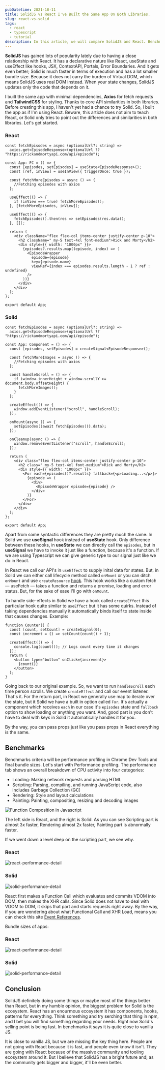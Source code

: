 ```yaml
---
pubDatetime: 2021-10-11
title: SolidJS vs React I've Built the Same App On Both Libraries.
slug: react-vs-solid
tags:
  - react
  - typescript
  - tutorial
description: In this article, we will compare SolidJS and React. Benchmark some metrics and assess the pros and cons of both libraries.
---
```


**SolidJS** has gained lots of popularity lately due to having a close relationship with React.
It has a declarative nature like React, useState and useEffect like hooks, JSX, ContextAPI, Portals, Error Boundaries.
And it gets even better; Solid is much faster in terms of execution and has a lot smaller bundle size.
Because it does not carry the burden of Virtual DOM, which means SolidJS uses real DOM instead.
When your state changes, SolidJS updates only the code that depends on it.

I built the same app with minimal dependencies, **Axios** for fetch requests and **TailwindCSS** for styling. Thanks to core API similarities in both libraries.
Before creating this app, I haven't yet had a chance to try Solid. So, I built the app as if I'm using React. Beware, this article does not aim to teach React, or Solid only tries to point out the differences and similarities in both libraries. Let's get started.

### React

```tsx
const fetchEpisodes = async (optionalUrl?: string) =>
  axios.get<EpisodeResponse>(optionalUrl ?? "https://rickandmortyapi.com/api/episode");

const App: FC = () => {
  const [episodes, setEpisodes] = useState<EpisodeResponse>();
  const [ref, inView] = useInView({ triggerOnce: true });

  const fetchMoreEpisodes = async () => {
    //Fetching episodes with axios
  };

  useEffect(() => {
    if (inView === true) fetchMoreEpisodes();
  }, [fetchMoreEpisodes, inView]);

  useEffect(() => {
    fetchEpisodes().then(res => setEpisodes(res.data));
  }, []);

  return (
    <div className="flex flex-col items-center justify-center p-10">
      <h2 className=" my-5 text-4xl font-medium">Rick and Morty</h2>
      <div style={{ width: "1000px" }}>
        {episodes?.results.map((episode, index) => (
          <EpisodeWrapper
            episode={episode}
            key={episode.name}
            viewRef={index === episodes.results.length - 1 ? ref : undefined}
          />
        ))}
      </div>
    </div>
  );
};

export default App;
```

### Solid

```tsx
const fetchEpisodes = async (optionalUrl?: string) =>
  axios.get<EpisodeResponse>(optionalUrl ?? "https://rickandmortyapi.com/api/episode");

const App: Component = () => {
  const [episodes, setEpisodes] = createSignal<EpisodeResponse>();

  const fetchMoreImages = async () => {
    //Fetching episodes with axios
  };

  const handleScroll = () => {
    if (window.innerHeight + window.scrollY >= document.body.offsetHeight) {
      fetchMoreImages();
    }
  };

  createEffect(() => {
    window.addEventListener("scroll", handleScroll);
  });

  onMount(async () => {
    setEpisodes((await fetchEpisodes()).data);
  });

  onCleanup(async () => {
    window.removeEventListener("scroll", handleScroll);
  });

  return (
    <div class="flex flex-col items-center justify-center p-10">
      <h2 class=" my-5 text-4xl font-medium">Rick and Morty</h2>
      <div style={{ width: "1000px" }}>
        <For each={episodes()?.results} fallback={<p>Loading...</p>}>
          {episode => (
            <div>
              <EpisodeWrapper episode={episode} />
            </div>
          )}
        </For>
      </div>
    </div>
  );
};

export default App;
```

Apart from some syntactic differences they are pretty much the same. In Solid we use **useSignal** hook instead of **useState** hook. Only difference between these hooks,
in **useState** we can directly call the `episodes`, but in **useSignal** we have to invoke it just like a function, because it's a function. If we are using Typescript
we can give generic type to our signal just like we do in React.

In React we call our API's in `useEffect` to supply inital data for states. But, in Solid we can either call lifecycle method called `onMount` or you can ditch
`onMount` and use `createResource` [hook](https://www.solidjs.com/examples/asyncresource). This hook works like a custom fetch — useFetch — takes a function and returns a promise, loading and error status. But, for the sake of ease
I'll go with `onMount`.

To handle side-effects in Solid we have a hook called `createEffect` this particular hook quite similar to `useEffect` but it has some quirks. Instead of taking dependencies manually
it automatically binds itself to state inside that causes changes. Example:

```tsx
function Counter() {
  const [count, setCount] = createSignal(0);
  const increment = () => setCount(count() + 1);

  createEffect(() => {
    console.log(count()); // Logs count every time it changes
  });
  return (
    <button type="button" onClick={increment}>
      {count()}
    </button>
  );
}
```

Going back to our original example. So, we want to run `handleScroll` each time person scrolls. We create `createEffect` and call our event listener. That's it.
For the return part, in React we generally use map to iterate over the state, but it Solid we have a built in option called `For`. It's actually a component which
receives `each` in our case it's `episodes` state and `fallback` option to show loading or anything you want. And, good part is you don't have to deal with keys
in Solid it automatically handles it for you.

By the way, you can pass props just like you pass props in React everything is the same.

## Benchmarks

Benchmarks criteria will be performance profiling in Chrome Dev Tools and final bundle sizes. Let's start with Performance profiling.
The performance tab shows an overall breakdown of CPU activity into four categories:

- Loading: Making network requests and parsing HTML
- Scripting: Parsing, compiling, and running JavaScript code, also includes Garbage Collection (GC)
- Rendering: Style and layout calculations
- Painting: Painting, compositing, resizing and decoding images

![Function Composition in Javascript](/static/images/react-vs-solid/compare-two-performance.webp)

The left side is React, and the right is Solid. As you can see Scripting part is almost 3x faster, Rendering almost 2x faster, Painting part is abnormally faster.

If we went down a level deep on the scripting part, we see why.

### React

![react-performance-detail](/static/images/react-vs-solid/react-performance-detail.webp)

### Solid

![solid-performance-detail](/static/images/react-vs-solid/solid-performance-details.webp)

React first makes a Function Call which evaluates and commits VDOM into DOM, then makes the XHR calls. Since Solid does not have to deal with VDOM to DOM, it skips that part and starts requests right away.
By the way, if you are wondering about what Functional Call and XHR Load, means you can check this site [Event References](https://developer.chrome.com/docs/devtools/evaluate-performance/performance-reference/).

Bundle sizes of apps:

### React

![react-performance-detail](/static/images/react-vs-solid/react-bundle.webp)

### Solid

![solid-performance-detail](/static/images/react-vs-solid/bundle-solid.webp)

## Conclusion

SolidJS definitely doing some things or maybe most of the things better than React, but in my humble opinion, the biggest problem for Solid is the ecosystem. React has an enourmous ecosystem it has components, hooks, patterns for everything.
Think something and try serching that thing in npm, and I bet you will find something regarding your needs. Right now Solid's selling point is being fast. In benchmarks it says
it is quite close to vanilla JS.

It is close to vanilla JS, but we are missing the key thing here. People are not going with React because it is fast, and people even know it isn't.
They are going with React because of the massive community and tooling ecosystem around it.
But I believe that SolidJS has a bright future and, as the community gets bigger and bigger, it'll be even better.
